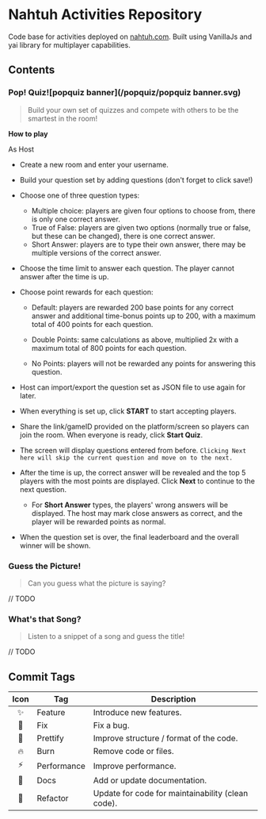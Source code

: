 # Nahtuh Activities Repository 

Code base for activities deployed on [nahtuh.com](http://dev.nahtuh.com/). Built using VanillaJs and yai library for multiplayer capabilities. 

## Contents

### Pop! Quiz![popquiz banner](/popquiz/popquiz banner.svg)

> Build your own set of quizzes and compete with others to be the smartest in the room!

**How to play**

As Host

- Create a new room and enter your username. 

- Build your question set by adding questions (don't forget to click save!)

- Choose one of three question types:

  - Multiple choice: players are given four options to choose from, there is only one correct answer.
  - True of False: players are given two options (normally true or false, but these can be changed), there is one correct answer.
  - Short Answer: players are to type their own answer, there may be multiple versions of the correct answer.

- Choose the time limit to answer each question. The player cannot answer after the time is up.

- Choose point rewards for each question: 

  - Default: players are rewarded 200 base points for any correct answer and additional time-bonus points up to 200, with a maximum total of 400 points for each question. 

  - Double Points: same calculations as above, multiplied 2x with a maximum total of 800 points for each question.
  - No Points: players will not be rewarded any points for answering this question.   

- Host can import/export the question set as JSON file to use again for later. 

- When everything is set up, click **START** to start accepting players.

- Share the link/gameID provided on the platform/screen so players can join the room. When everyone is ready, click **Start Quiz**.

- The screen will display questions entered from before. `Clicking Next here will skip the current question and move on to the next.`

- After the time is up, the correct answer will be revealed and the top 5 players with the most points are displayed. Click **Next** to continue to the next question. 

  - For **Short Answer** types, the players' wrong answers will be displayed. The host may mark close answers as correct, and the player will be rewarded points as normal. 

- When the question set is over, the final leaderboard and the overall winner will be shown.

### Guess the Picture! 

> Can you guess what the picture is saying? 

// TODO

### What's that Song?

> Listen to a snippet of a song and guess the title! 

// TODO

## Commit Tags

| Icon | Tag         | Description                                       |
| :--: | ----------- | ------------------------------------------------- |
|  ✨   | Feature     | Introduce new features.                           |
|  🐞   | Fix         | Fix a bug.                                        |
|  🎨   | Prettify    | Improve structure / format of the code.           |
|  🔥   | Burn        | Remove code or files.                             |
|  ⚡   | Performance | Improve performance.                              |
|  📝   | Docs        | Add or update documentation.                      |
|  🔨   | Refactor    | Update for code for maintainability (clean code). |

